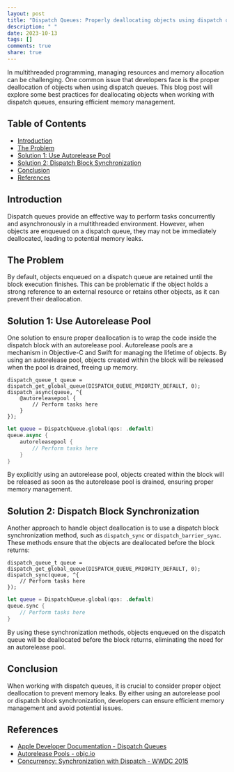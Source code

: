 ```yaml
---
layout: post
title: "Dispatch Queues: Properly deallocating objects using dispatch queues"
description: " "
date: 2023-10-13
tags: []
comments: true
share: true
---
```


In multithreaded programming, managing resources and memory allocation can be challenging. One common issue that developers face is the proper deallocation of objects when using dispatch queues. This blog post will explore some best practices for deallocating objects when working with dispatch queues, ensuring efficient memory management.

## Table of Contents
- [Introduction](#introduction)
- [The Problem](#the-problem)
- [Solution 1: Use Autorelease Pool](#solution-1-use-autorelease-pool)
- [Solution 2: Dispatch Block Synchronization](#solution-2-dispatch-block-synchronization)
- [Conclusion](#conclusion)
- [References](#references)

## Introduction
Dispatch queues provide an effective way to perform tasks concurrently and asynchronously in a multithreaded environment. However, when objects are enqueued on a dispatch queue, they may not be immediately deallocated, leading to potential memory leaks.

## The Problem
By default, objects enqueued on a dispatch queue are retained until the block execution finishes. This can be problematic if the object holds a strong reference to an external resource or retains other objects, as it can prevent their deallocation.

## Solution 1: Use Autorelease Pool
One solution to ensure proper deallocation is to wrap the code inside the dispatch block with an autorelease pool. Autorelease pools are a mechanism in Objective-C and Swift for managing the lifetime of objects. By using an autorelease pool, objects created within the block will be released when the pool is drained, freeing up memory.

```objc
dispatch_queue_t queue = dispatch_get_global_queue(DISPATCH_QUEUE_PRIORITY_DEFAULT, 0);
dispatch_async(queue, ^{
    @autoreleasepool {
        // Perform tasks here
    }
});
```

```swift
let queue = DispatchQueue.global(qos: .default)
queue.async {
    autoreleasepool {
        // Perform tasks here
    }
}
```

By explicitly using an autorelease pool, objects created within the block will be released as soon as the autorelease pool is drained, ensuring proper memory management.

## Solution 2: Dispatch Block Synchronization
Another approach to handle object deallocation is to use a dispatch block synchronization method, such as `dispatch_sync` or `dispatch_barrier_sync`. These methods ensure that the objects are deallocated before the block returns:

```objc
dispatch_queue_t queue = dispatch_get_global_queue(DISPATCH_QUEUE_PRIORITY_DEFAULT, 0);
dispatch_sync(queue, ^{
    // Perform tasks here
});
```

```swift
let queue = DispatchQueue.global(qos: .default)
queue.sync {
    // Perform tasks here
}
```

By using these synchronization methods, objects enqueued on the dispatch queue will be deallocated before the block returns, eliminating the need for an autorelease pool.

## Conclusion
When working with dispatch queues, it is crucial to consider proper object deallocation to prevent memory leaks. By either using an autorelease pool or dispatch block synchronization, developers can ensure efficient memory management and avoid potential issues.

## References
- [Apple Developer Documentation - Dispatch Queues](https://developer.apple.com/documentation/dispatch/dispatch_queue)
- [Autorelease Pools - objc.io](https://www.objc.io/issues/2-foundations/autorelease/)
- [Concurrency: Synchronization with Dispatch - WWDC 2015](https://developer.apple.com/videos/play/wwdc2015/718/)